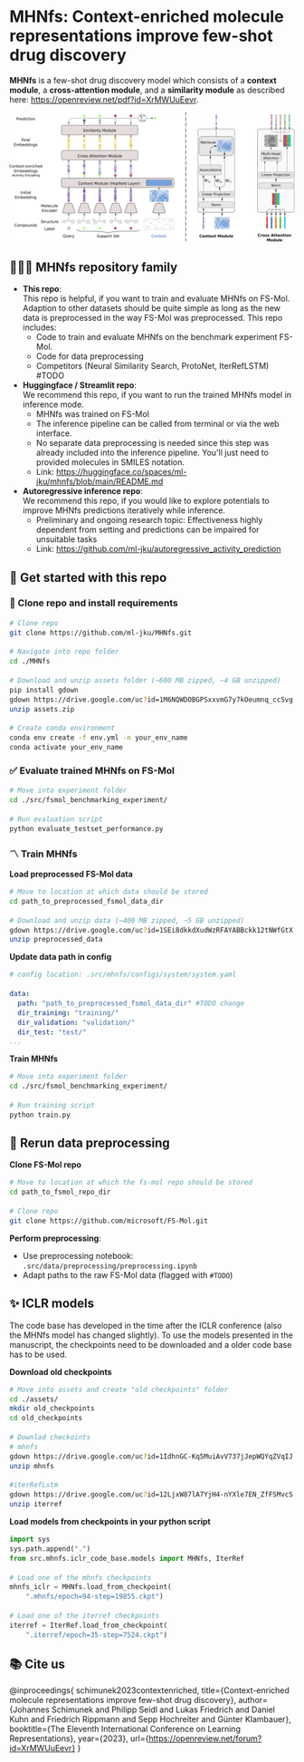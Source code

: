 # MHNfs: Context-enriched molecule representations improve few-shot drug discovery

**MHNfs** is a few-shot drug discovery model which consists of a **context module**, a **cross-attention module**, and a **similarity module** as described here: https://openreview.net/pdf?id=XrMWUuEevr.


 ![Mhnfs overview](/assets_github/mhnfs_overview.png)

## 👨‍👧‍👦 MHNfs repository family
- **This repo**: <br>
    This repo is helpful, if you want to train and evaluate MHNfs on FS-Mol. Adaption to other datasets should be quite simple as long as the new data is preprocessed in the way FS-Mol was preprocessed. This repo includes:  
    * Code to train and evaluate MHNfs on the benchmark experiment FS-Mol.
    * Code for data preprocessing
    * Competitors (Neural Similarity Search, ProtoNet, IterRefLSTM) #TODO
- **Huggingface / Streamlit repo**:<br>
    We recommend this repo, if you want to run the trained MHNfs model in inference mode.
    * MHNfs was trained on FS-Mol
    * The inference pipeline can be called from terminal or via the web interface.
    * No separate data preprocessing is needed since this step was already included into the inference pipeline. You'll just need to provided molecules in SMILES notation.
    * Link: <url>https://huggingface.co/spaces/ml-jku/mhnfs/blob/main/README.md</url>
- **Autoregressive inference repo**:<br>
    We recommend this repo, if you would like to explore potentials to improve MHNfs predictions iteratively while inference.
    * Preliminary and ongoing research topic: Effectiveness highly dependent from setting and predictions can be impaired for unsuitable tasks
    * Link: <url>https://github.com/ml-jku/autoregressive_activity_prediction</url>

## 🚀 Get started with this repo

### 📀 Clone repo and install requirements
```bash
# Clone repo
git clone https://github.com/ml-jku/MHNfs.git

# Navigate into repo folder
cd ./MHNfs

# Download and unzip assets folder (~600 MB zipped, ~4 GB unzipped)
pip install gdown
gdown https://drive.google.com/uc?id=1M6NQWDOBGPSxxvmG7y7kOeumnq_ccSvg
unzip assets.zip

# Create conda environment
conda env create -f env.yml -n your_env_name
conda activate your_env_name
```

### ✅ Evaluate trained MHNfs on FS-Mol
```bash
# Move into experiment folder
cd ./src/fsmol_benchmarking_experiment/

# Run evaluation script
python evaluate_testset_performance.py
```

### 〽️ Train MHNfs
**Load preprocessed FS-Mol data**
```bash
# Move to location at which data should be stored
cd path_to_preprocessed_fsmol_data_dir

# Download and unzip data (~400 MB zipped, ~5 GB unzipped)
gdown https://drive.google.com/uc?id=1SEi8dkkdXudWzRFAYABBckk12tNWfGtX
unzip preprocessed_data
```

**Update data path in config**
```yaml
# config location: .src/mhnfs/configs/system/system.yaml

data:
  path: "path_to_preprocessed_fsmol_data_dir" #TODO change
  dir_training: "training/"
  dir_validation: "validation/"
  dir_test: "test/"
...
```

**Train MHNfs**
```bash
# Move into experiment folder
cd ./src/fsmol_benchmarking_experiment/

# Run training script
python train.py
```

## 📑 Rerun data preprocessing

**Clone FS-Mol repo**
```bash
# Move to location at which the fs-mol repo should be stored
cd path_to_fsmol_repo_dir

# Clone repo
git clone https://github.com/microsoft/FS-Mol.git
```
**Perform preprocessing**:
* Use preprocessing notebook: ```.src/data/preprocessing/preprocessing.ipynb```
* Adapt paths to the raw FS-Mol data (flagged with ```#TODO```)

## ✨ ICLR models
The code base has developed in the time after the ICLR conference (also the MHNfs model has changed slightly). To use the models presented in the manuscript, the checkpoints need to be downloaded and a older code base has to be used.

**Download old checkpoints**
```bash
# Move into assets and create "old checkpoints" folder
cd ./assets/
mkdir old_checkpoints
cd old_checkpoints

# Downlad checkoints
# mhnfs
gdown https://drive.google.com/uc?id=1IdhnGC-Kq5MuiAvV737jJepWQYqZVqIJ
unzip mhnfs

#iterRefLstm
gdown https://drive.google.com/uc?id=12LjxW87lA7YjH4-nYXle7EN_ZfFSMvcS
unzip iterref
```
**Load models from checkpoints in your python script**
```python
import sys
sys.path.append(".")
from src.mhnfs.iclr_code_base.models import MHNfs, IterRef

# Load one of the mhnfs checkpoints
mhnfs_iclr = MHNfs.load_from_checkpoint(
    ".mhnfs/epoch=94-step=19855.ckpt")

# Load one of the iterref checkpoints
iterref = IterRef.load_from_checkpoint(
    ".iterref/epoch=35-step=7524.ckpt")
```

## 📚 Cite us
@inproceedings{
    schimunek2023contextenriched,
    title={Context-enriched molecule representations improve few-shot drug discovery},
    author={Johannes Schimunek and Philipp Seidl and Lukas Friedrich and Daniel Kuhn and Friedrich Rippmann and Sepp Hochreiter and Günter Klambauer},
    booktitle={The Eleventh International Conference on Learning Representations},
    year={2023},
    url={https://openreview.net/forum?id=XrMWUuEevr}
}
